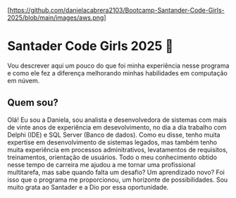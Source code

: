 [https://github.com/danielacabrera2103/Bootcamp-Santander-Code-Girls-2025/blob/main/images/aws.png]
  
# Santader Code Girls 2025 🚀

Vou descrever aqui um pouco do que foi minha experiência nesse programa e como ele fez a diferença melhorando minhas habilidades em computação em núvem.

## Quem sou?

Olá! Eu sou a Daniela, sou analista e desenvolvedora de sistemas com mais de vinte anos de experiência em desevolvimento, no dia a dia trabalho com Delphi (IDE) e SQL Server (Banco de dados). Como eu disse, tenho muita expertise em desenvolvimento de sistemas legados, mas também tenho muita experiência em processos adminitrativos, levatamentos de requisitos, treinamentos, orientação de usuários. Todo o meu conhecimento obtido nesse tempo de carreira me ajudou a me tornar uma profissional multitarefa, mas sabe quando falta um desafio? Um aprendizado novo? Foi isso que o programa me proporcionou, um horizonte de possibilidades. Sou muito grata ao Santader e a Dio por essa oportunidade.
